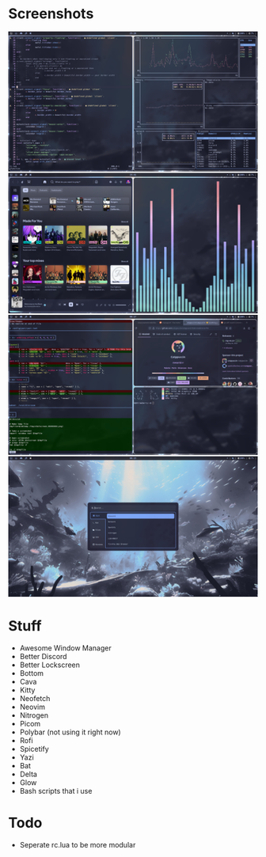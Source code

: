 # Screenshots
![Neovim with Bottom](./Screenshots/nvim_bottom.png)
![Spotify with Cava](./Screenshots/music.png)
![Stuff](./Screenshots/stuff.png)
![Rofi](./Screenshots/rofi.png)

# Stuff
- Awesome Window Manager
- Better Discord
- Better Lockscreen
- Bottom
- Cava
- Kitty 
- Neofetch
- Neovim
- Nitrogen
- Picom
- Polybar (not using it right now)
- Rofi
- Spicetify
- Yazi
- Bat
- Delta
- Glow
- Bash scripts that i use

# Todo
- Seperate rc.lua to be more modular
